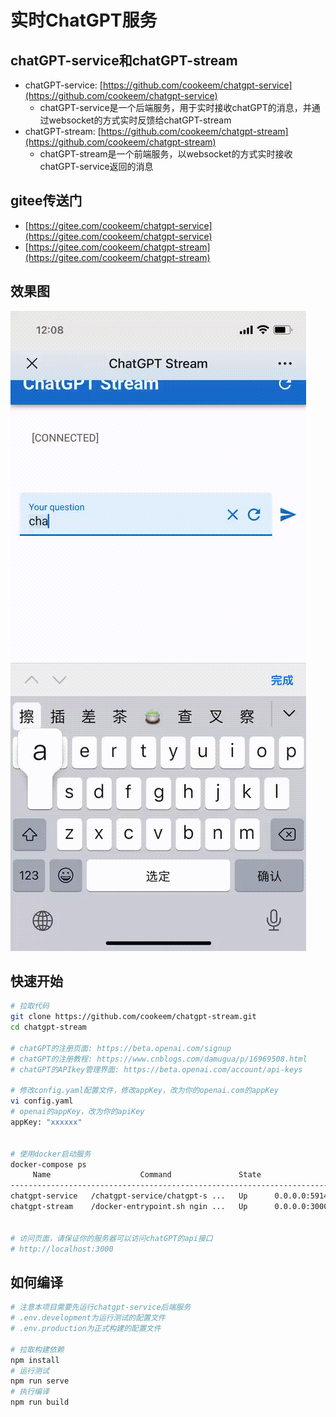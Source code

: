 # 实时ChatGPT服务

## chatGPT-service和chatGPT-stream

- chatGPT-service: [https://github.com/cookeem/chatgpt-service](https://github.com/cookeem/chatgpt-service) 
  - chatGPT-service是一个后端服务，用于实时接收chatGPT的消息，并通过websocket的方式实时反馈给chatGPT-stream
- chatGPT-stream: [https://github.com/cookeem/chatgpt-stream](https://github.com/cookeem/chatgpt-stream) 
  - chatGPT-stream是一个前端服务，以websocket的方式实时接收chatGPT-service返回的消息

## gitee传送门

- [https://gitee.com/cookeem/chatgpt-service](https://gitee.com/cookeem/chatgpt-service) 
- [https://gitee.com/cookeem/chatgpt-stream](https://gitee.com/cookeem/chatgpt-stream) 

## 效果图

![](chatgpt-service.gif)


## 快速开始

```bash
# 拉取代码
git clone https://github.com/cookeem/chatgpt-stream.git
cd chatgpt-stream

# chatGPT的注册页面: https://beta.openai.com/signup
# chatGPT的注册教程: https://www.cnblogs.com/damugua/p/16969508.html
# chatGPT的APIkey管理界面: https://beta.openai.com/account/api-keys

# 修改config.yaml配置文件，修改appKey，改为你的openai.com的appKey
vi config.yaml
# openai的appKey，改为你的apiKey
appKey: "xxxxxx"


# 使用docker启动服务
docker-compose ps   
     Name                    Command               State                  Ports                
-----------------------------------------------------------------------------------------------
chatgpt-service   /chatgpt-service/chatgpt-s ...   Up      0.0.0.0:59142->9000/tcp             
chatgpt-stream    /docker-entrypoint.sh ngin ...   Up      0.0.0.0:3000->80/tcp,:::3000->80/tcp


# 访问页面，请保证你的服务器可以访问chatGPT的api接口
# http://localhost:3000
```

## 如何编译

```bash
# 注意本项目需要先运行chatgpt-service后端服务
# .env.development为运行测试的配置文件
# .env.production为正式构建的配置文件

# 拉取构建依赖
npm install
# 运行测试
npm run serve
# 执行编译
npm run build
```